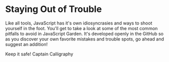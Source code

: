 # Staying Out of Trouble

Like all tools, JavaScript has it's own idiosyncrasies and ways to shoot yourself in the foot. You'll get to take a look at some of the most common pitfalls to avoid in JavaScript Garden. It's developed openly in the GitHub so as you discover your own favorite mistakes and trouble spots, go ahead and suggest an addition!

Keep it safe!
Captain Calligraphy
